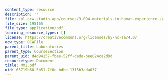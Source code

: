 ```yaml
---
content_type: resource
description: ''
file: /ol-ocw-studio-app/courses/3-094-materials-in-human-experience-spring-2004/65719b605b517f0ebdbe13f5b3ada037_MM2.pdf
file_size: 195165
file_type: application/pdf
learning_resource_types: []
license: https://creativecommons.org/licenses/by-nc-sa/4.0/
ocw_type: OCWFile
parent_title: Laboratories
parent_type: CourseSection
parent_uid: d4d94157-fbee-52ff-dada-bee024ca2d9d
resourcetype: Document
title: MM2.pdf
uid: 65719b60-5b51-7f0e-bdbe-13f5b3ada037
---
```

